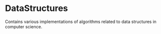 # DataStructures

Contains various implementations of algorithms related to data structures in computer science.
